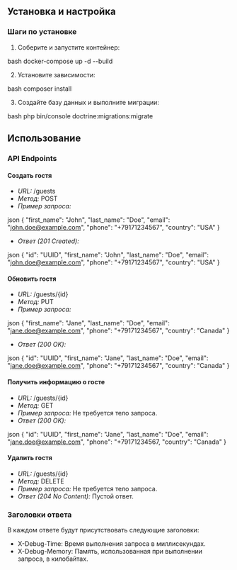 ## Установка и настройка



### Шаги по установке

1. Соберите и запустите контейнер:

bash
docker-compose up -d --build


2. Установите зависимости:


bash
composer install


3. Создайте базу данных и выполните миграции:


bash
php bin/console doctrine:migrations:migrate


## Использование

### API Endpoints

#### Создать гостя

- *URL:* /guests
- *Метод:* POST
- *Пример запроса:*


json
{
"first_name": "John",
"last_name": "Doe",
"email": "john.doe@example.com",
"phone": "+79171234567",
"country": "USA"
}


- *Ответ (201 Created):*


json
{
"id": "UUID",
"first_name": "John",
"last_name": "Doe",
"email": "john.doe@example.com",
"phone": "+79171234567",
"country": "USA"
}


#### Обновить гостя

- *URL:* /guests/{id}
- *Метод:* PUT
- *Пример запроса:*


json
{
"first_name": "Jane",
"last_name": "Doe",
"email": "jane.doe@example.com",
"phone": "+79171234567",
"country": "Canada"
}


- *Ответ (200 OK):*


json
{
"id": "UUID",
"first_name": "Jane",
"last_name": "Doe",
"email": "jane.doe@example.com",
"phone": "+79171234567",
"country": "Canada"
}


#### Получить информацию о госте

- *URL:* /guests/{id}
- *Метод:* GET
- *Пример запроса:* Не требуется тело запроса.
- *Ответ (200 OK):*


json
{
"id": "UUID",
"first_name": "Jane",
"last_name": "Doe",
"email": "jane.doe@example.com",
"phone": "+79171234567,
"country": "Canada"
}


#### Удалить гостя

- *URL:* /guests/{id}
- *Метод:* DELETE
- *Пример запроса:* Не требуется тело запроса.
- *Ответ (204 No Content):* Пустой ответ.

### Заголовки ответа

В каждом ответе будут присутствовать следующие заголовки:

- X-Debug-Time: Время выполнения запроса в миллисекундах.
- X-Debug-Memory: Память, использованная при выполнении запроса, в килобайтах.
